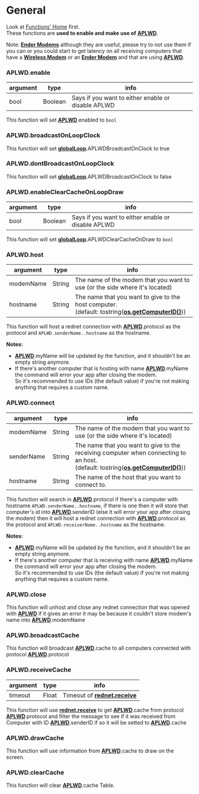 # General

Look at [Functions' Home](index.md#general) first.<br>
These functions are **used to enable and make use of** [**APLWD**](../read_only_variables/special.md#aplwd-table).

Note: [**Ender Modems**](http://www.computercraft.info/wiki/Ender_Modem) although they are useful, please try to not use them if you can or you could start to get latency on all receiving computers that have a [**Wireless Modem**](http://www.computercraft.info/wiki/Wireless_Modem) or an [**Ender Modem**](http://www.computercraft.info/wiki/Ender_Modem) and that are using [**APLWD**](../read_only_variables/special.md#aplwd-table).

### APLWD.enable

| argument | type    | info                                               |
| -------- | ------- | -------------------------------------------------- |
| bool     | Boolean | Says if you want to either enable or disable APLWD |

This function will set [**APLWD**](../read_only_variables/special.md#aplwd-table).enabled to `bool`

### APLWD.broadcastOnLoopClock

This function will set [**globalLoop**](../read_only_variables/loop.md#globalloop-table).APLWDBroadcastOnClock to true

### APLWD.dontBroadcastOnLoopClock

This function will set [**globalLoop**](../read_only_variables/loop.md#globalloop-table).APLWDBroadcastOnClock to false

### APLWD.enableClearCacheOnLoopDraw

| argument | type    | info                                               |
| -------- | ------- | -------------------------------------------------- |
| bool     | Boolean | Says if you want to either enable or disable APLWD |

This function will set [**globalLoop**](../read_only_variables/loop.md#globalloop-table).APLWDClearCacheOnDraw to `bool`

### APLWD.host

| argument  | type    | info                                                                                                                                                       |
| --------- | ------- | ---------------------------------------------------------------------------------------------------------------------------------------------------------- |
| modemName | String  | The name of the modem that you want to use (or the side where it's located)                                                                                |
| hostname  | String  | The name that you want to give to the host computer.<br>(default: tostring([**os.getComputerID()**](http://www.computercraft.info/wiki/Os.getComputerID))) |

This function will host a rednet connection with [**APLWD**](../read_only_variables/special.md#aplwd-table).protocol as the protocol and `APLWD.senderName..hostname` as the hostname.

**Notes:**

* [**APLWD**](../read_only_variables/special.md#aplwd-table).myName will be updated by the function, and it shouldn't be an empty string anymore.
* If there's another computer that is hosting with name [**APLWD**](../read_only_variables/special.md#aplwd-table).myName the command will error your app after closing the modem.<br>So it's recommended to use IDs (the default value) if you're not making anything that requires a custom name.

### APLWD.connect

| argument   | type    | info                                                                                                                                                                                       |
| ---------- | ------- | ------------------------------------------------------------------------------------------------------------------------------------------------------------------------------------------ |
| modemName  | String  | The name of the modem that you want to use (or the side where it's located)                                                                                                                |
| senderName | String  | The name that you want to give to the receiving computer when connecting to an host.<br>(default: tostring([**os.getComputerID()**](http://www.computercraft.info/wiki/Os.getComputerID))) |
| hostname   | String  | The name of the host that you want to connect to.                                                                                                                                          |

This function will search in [**APLWD**](../read_only_variables/special.md#aplwd-table).protocol if there's a computer with hostname `APLWD.senderName..hostname`, if there is one then it will store that computer's id into [**APLWD**](../read_only_variables/special.md#aplwd-table).senderID (else it will error your app after closing the modem) then it will host  a rednet connection with [**APLWD**](../read_only_variables/special.md#aplwd-table).protocol as the protocol and `APLWD.receiverName..hostname` as the hostname.

**Notes:**

* [**APLWD**](../read_only_variables/special.md#aplwd-table).myName will be updated by the function, and it shouldn't be an empty string anymore.
* If there's another computer that is receiving with name [**APLWD**](../read_only_variables/special.md#aplwd-table).myName the command will error your app after closing the modem.<br>So it's recommended to use IDs (the default value) if you're not making anything that requires a custom name.

### APLWD.close

This function will unhost and close any rednet connection that was opened with [**APLWD**](../read_only_variables/special.md#aplwd-table) if it gives an error it may be because it couldn't store modem's name into [**APLWD**](../read_only_variables/special.md#aplwd-table).modemName

### APLWD.broadcastCache

This function will broadcast [**APLWD**](../read_only_variables/special.md#aplwd-table).cache to all computers connected with protocol [**APLWD**](../read_only_variables/special.md#aplwd-table).protocol

### APLWD.receiveCache

| argument | type  | info                                                                               |
| -------- | ----- | ---------------------------------------------------------------------------------- |
| timeout  | Float | Timeout of [**rednet.receive**](http://www.computercraft.info/wiki/Rednet.receive) |

This function will use [**rednet.receive**](http://www.computercraft.info/wiki/Rednet.receive) to get [**APLWD**](../read_only_variables/special.md#aplwd-table).cache from protocol [**APLWD**](../read_only_variables/special.md#aplwd-table).protocol and filter the message to see if it was received from Computer with ID [**APLWD**](../read_only_variables/special.md#aplwd-table).senderID if so it will be setted to [**APLWD**](../read_only_variables/special.md#aplwd-table).cache

### APLWD.drawCache

This function will use information from [**APLWD**](../read_only_variables/special.md#aplwd-table).cache to draw on the screen.

### APLWD.clearCache

This function will clear [**APLWD**](../read_only_variables/special.md#aplwd-table).cache Table.

